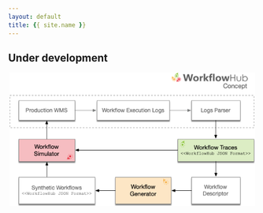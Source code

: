 ```yaml
---
layout: default
title: {{ site.name }}
---
```


## Under development

<div style="text-align: center">
  <img src="assets/images/workflowhub-concept.png" width="500"/>
</div>
